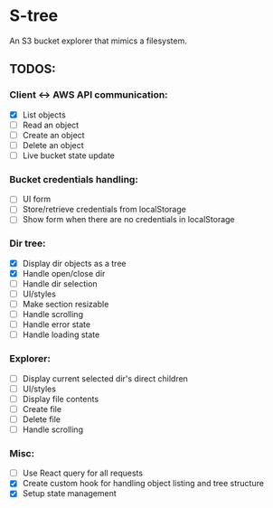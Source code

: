 # S-tree

An S3 bucket explorer that mimics a filesystem.

## TODOS:

### Client <-> AWS API communication:

-   [x] List objects
-   [ ] Read an object
-   [ ] Create an object
-   [ ] Delete an object
-   [ ] Live bucket state update

### Bucket credentials handling:

-   [ ] UI form
-   [ ] Store/retrieve credentials from localStorage
-   [ ] Show form when there are no credentials in localStorage

### Dir tree:

-   [x] Display dir objects as a tree
-   [x] Handle open/close dir
-   [ ] Handle dir selection
-   [ ] UI/styles
-   [ ] Make section resizable
-   [ ] Handle scrolling
-   [ ] Handle error state
-   [ ] Handle loading state

### Explorer:

-   [ ] Display current selected dir's direct children
-   [ ] UI/styles
-   [ ] Display file contents
-   [ ] Create file
-   [ ] Delete file
-   [ ] Handle scrolling

### Misc:

-   [ ] Use React query for all requests
-   [x] Create custom hook for handling object listing and tree structure
-   [x] Setup state management
